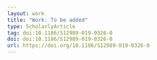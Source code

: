 ```yaml
---
layout: work
title: "Work: To be added"
type: ScholarlyArticle
tag: doi:10.1186/S12989-019-0326-0
doi: doi:10.1186/S12989-019-0326-0
url: https://doi.org/10.1186/S12989-019-0326-0
---
```


